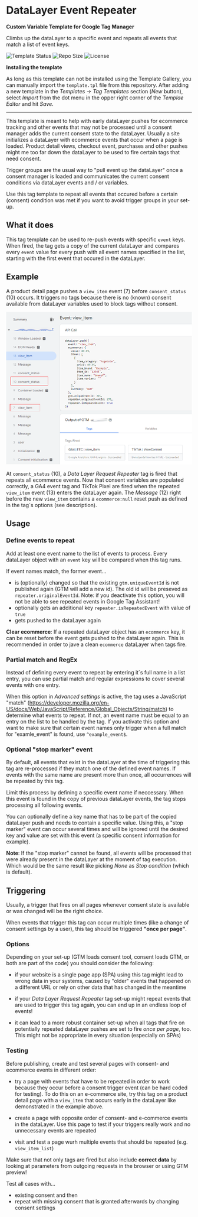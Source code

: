 # DataLayer Event Repeater 

**Custom Variable Template for Google Tag Manager**

Climbs up the dataLayer to a specific event and repeats all events that match a list of event keys.

![Template Status](https://img.shields.io/badge/Community%20Template%20Gallery%20Status-Submitted-orange) ![Repo Size](https://img.shields.io/github/repo-size/mbaersch/datalayer-event-repeater) ![License](https://img.shields.io/github/license/mbaersch/datalayer-event-repeater)

**Installing the template**

As long as this template can not be installed using the Template Gallery, you can manually import the `template.tpl` file from this repository. After adding a new template in the *Templates -> Tag Templates* section (*New* button), select *Import* from the dot menu in the opper right corner of the *Templae Editor* and hit *Save*.   

---

This template is meant to help with early dataLayer pushes for ecommerce tracking and other events that may not be processed until a consent manager adds the current consent state to the dataLayer. Usually a site initializes a dataLayer with ecommerce events that occur when a page is loaded. Product detail views, checkout event, purchases and other pushes might me too far down the dataLayer to be used to fire certain tags that need consent. 

Trigger groups are the usual way to "pull event up the dataLayer" once a consent manager is loaded and communicates the current consent conditions via dataLayer events and / or variables. 

Use this tag template to repeat all events that occured before a certain (consent) condition was met if you want to avoid  trigger groups in your set-up. 

## What it does
This tag template can be used to re-push events with specific `event` keys. When fired, the tag gets a copy of the current dataLayer and compares every `event` value for every push with all event names specified in the list, starting with the first event that occured in the dataLayer. 

## Example
A product detail page pushes a `view_item` event (7) before `consent_status` (10) occurs. It triggers no tags because there is no (known) consent available from dataLayer variables used to block tags without consent. 

![example dataLayer in Tag Assistant](https://github.com/mbaersch/datalayer-event-repeater/blob/main/res/example.png)

At `consent_status` (10), a *Data Layer Request Repeater* tag is fired that repeats all ecommerce events. Now that consent variables are populated correctly, a GA4 event tag and TikTok Pixel are fired when the repeated `view_item` event (13) enters the dataLayer again. The *Message* (12) right before the new `view_item` contains a `ecommerce:null` reset push as defined in the tag´s options (see description).   

## Usage

### Define events to repeat
Add at least one event name to the list of events to process. Every dataLayer object with an `event` key will be compared when this tag runs. 

If event names match, the former event...

- is (optionally) changed so that the existing `gtm.uniqueEventId` is not published again (GTM will add a new id). The old id will be preseved as `repeater.originalEventId`. Note: if you deactivate this option, you will not be able to see repeated events in Google Tag Assistant!
- optionally gets an additional key `repeater.isRepeatedEvent` with value of `true` 
- gets pushed to the dataLayer again  

**Clear ecommerce**: If a repeated dataLayer object has an `ecommerce` key, it can be reset before the event gets pushed to the dataLayer again. This is recommended in order to jave a clean `ecommerce` dataLayer when tags fire.  

### Partial match and RegEx
Instead of defining every event to repeat by entering it´s full name in a list entry, you can use partial match and regular expressions to cover several events with one entry.      

When this option in *Advanced settings* is active, the tag uses a JavaScript "match" (https://developer.mozilla.org/en-US/docs/Web/JavaScript/Reference/Global_Objects/String/match) to determine what events to repeat. If not, an event name must be equal to an entry on the list to be handled by the tag. If you activate this option and want to make sure that certain event names only trigger when a full match for "examle_event" is found, use `^example_event$`.  

### Optional "stop marker" event 
By default, all events that exist in the dataLayer at the time of triggering this tag are re-processed if they match one of the defined event names. If events with the same name are present more than once, all occurrences will be repeated by this tag.

Limit this process by defining a specific event name if neccessary. When this event is found in the copy of previous dataLayer events, the tag stops processing all following events. 

You can optionally define a key name that has to be part of the copied dataLayer push and needs to contain a specific value. Using this, a "stop marker" event can occur several times and will be ignored until the desired key and value are set with this event (a specific consent information for example). 

**Note**: If the "stop marker" cannot be found, all events will be processed that were already present in the dataLayer at the moment of tag execution. Which would be the same result like picking *None* as *Stop condition* (which is default). 

## Triggering
Usually, a trigger that fires on all pages whenever consent state is available or was changed will be the right choice. 

When events that trigger this tag can occur multiple times (like a change of consent settings by a user), this tag should be triggered **"once per page"**. 

### Options
Depending on your set-up (GTM loads consent tool, consent loads GTM, or both are part of the code) you should consider the following:

- if your website is a single page app (SPA) using this tag might lead to wrong data in your systems, caused by "older" events that happened on a different URL or rely on other data that has  changed in the meantime

- if your *Data Layer Request Repeater*  tag set-up might repeat events that are used to trigger this tag again, you can end up in an endless loop of events! 

- it can lead to a more robust container set-up when all tags that fire on potentially repeated dataLayer pushes are set to fire *once per page*, too. This might not be appropriate in every situation (especially on SPAs) 

### Testing
Before publishing, create and test several pages with consent- and ecommerce events in different order: 

- try a page with events that have to be repeated in order to work because they occur before a consent trigger event (can be hard coded for testing). To do this on an e-commerce site, try this tag on a product detail page with a `view_item` that occurs early in the dataLayer like demonstrated in the example above.  

- create a page with opposite order of consent- and e-commerce events in the dataLayer. Use this page to test if your triggers really work and no unnecessary events are repeated

- visit and test a page wurh multiple events that should be repeated (e.g. `view_item_list`)

Make sure that not only tags are fired but also include **correct data** by looking at parameters from outgoing requests in the browser or using GTM preview!

Test all cases with... 

* existing consent and then 
* repeat with missing consent that is granted afterwards by changing consent settings    
